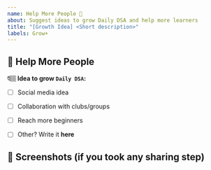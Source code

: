 ```yaml
---
name: Help More People 📢
about: Suggest ideas to grow Daily DSA and help more learners
title: "[Growth Idea] <Short description>"
labels: Grow+
---
```


## 📢 Help More People

**👇🏼 Idea to grow `Daily DSA`:**  
<!-- What can we try? -->

- [ ] Social media idea  
- [ ] Collaboration with clubs/groups  
- [ ] Reach more beginners  
- [ ] Other? Write it **here**


## 📸 Screenshots (if you took any sharing step)
<!-- Upload image here! -->